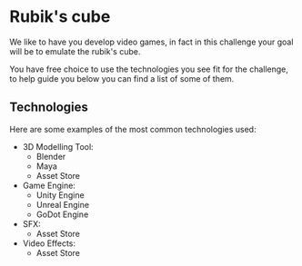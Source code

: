 # Rubik's cube

We like to have you develop video games, in fact in this challenge your goal will be to emulate the rubik's cube.

You have free choice to use the technologies you see fit for the challenge, to help guide you below you can find a list of some of them.

## Technologies
Here are some examples of the most common technologies used:
* 3D Modelling Tool:
  * Blender
  * Maya
  * Asset Store
* Game Engine:
    * Unity Engine
    * Unreal Engine
    * GoDot Engine
* SFX:
    * Asset Store
* Video Effects:
    * Asset Store
